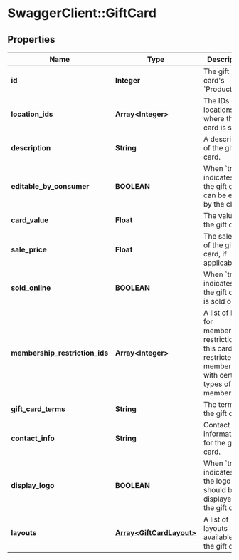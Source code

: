 # SwaggerClient::GiftCard

## Properties
Name | Type | Description | Notes
------------ | ------------- | ------------- | -------------
**id** | **Integer** | The gift card&#39;s &#x60;ProductID&#x60;. | [optional] 
**location_ids** | **Array&lt;Integer&gt;** | The IDs of the locations where the gift card is sold. | [optional] 
**description** | **String** | A description of the gift card. | [optional] 
**editable_by_consumer** | **BOOLEAN** | When &#x60;true&#x60;, indicates that the gift card can be edited by the client. | [optional] 
**card_value** | **Float** | The value of the gift card. | [optional] 
**sale_price** | **Float** | The sale price of the gift card, if applicable. | [optional] 
**sold_online** | **BOOLEAN** | When &#x60;true&#x60;, indicates that the gift card is sold online. | [optional] 
**membership_restriction_ids** | **Array&lt;Integer&gt;** | A list of IDs for membership restrictions, if this card is restricted to members with certain types of memberships. | [optional] 
**gift_card_terms** | **String** | The terms of the gift card. | [optional] 
**contact_info** | **String** | Contact information for the gift card. | [optional] 
**display_logo** | **BOOLEAN** | When &#x60;true&#x60;, indicates that the logo should be displayed on the gift card. | [optional] 
**layouts** | [**Array&lt;GiftCardLayout&gt;**](GiftCardLayout.md) | A list of layouts available for the gift card. | [optional] 


